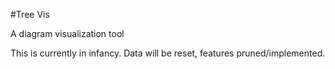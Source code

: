 #Tree Vis

A diagram visualization tool

This is currently in infancy.  Data will be reset, features pruned/implemented.